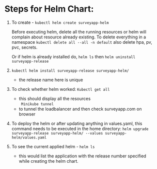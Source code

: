 # Steps for Helm Chart:

1. To create - `kubectl helm create surveyapp-helm`

    Before executing helm, delete all the running resources or helm will complain about resource already existing.
    To delete everything in a namespace
    `kubectl delete all --all -n default`
    also delete hpa, pv, pvc, secrets.

    Or if helm is already installed do, `helm ls` then `helm uninstall surveyapp-release`

2. `kubectl helm install surveyapp-release surveyapp-helm/` 
    - the release name here is unique 
		
3. To check whether helm worked:
    `Kubectl get all`
    - this should display all the resources  
   ` Minikube tunnel`
    - to tunnel the loadbalancer and then check surveyapp.com on browser

4. To deploy the helm or after updating anything in values.yaml, this command needs to be executed in the home directory:
    `helm upgrade surveyapp-release surveyapp-helm/ --values surveyapp-helm/values.yaml`

5. To see the current applied helm - `helm ls`
    - this would list the application with the release number specified while creating the helm chart.
